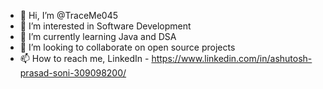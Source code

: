 - 👋 Hi, I’m @TraceMe045
- 👀 I’m interested in Software Development
- 🌱 I’m currently learning Java and DSA
- 💞️ I’m looking to collaborate on open source projects
- 📫 How to reach me, LinkedIn - https://www.linkedin.com/in/ashutosh-prasad-soni-309098200/

<!---
TraceMe045/TraceMe045 is a ✨ special ✨ repository because its `README.md` (this file) appears on your GitHub profile.
You can click the Preview link to take a look at your changes.
--->
